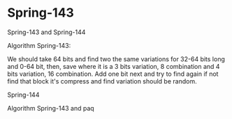 # Spring-143
Spring-143 and Spring-144

Algorithm Spring-143:

We should take 64 bits and find two the same variations for 32-64 bits long and 0-64 bit, then, save where it is a 3 bits variation, 8 combination and 4 bits variation, 16 combination. Add one bit next and try to find again if not find that block it's compress and find variation should be random.

Spring-144

Algorithm Spring-143 and paq
